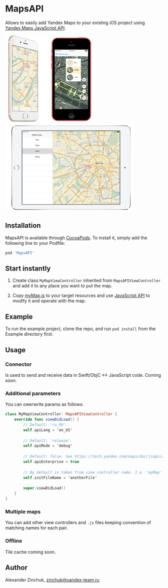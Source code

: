 # MapsAPI

Allows to easily add Yandex Maps to your existing iOS project using [Yandex.Maps JavaScript API](https://tech.yandex.com/maps/jsapi/).

<img src="./docs/iphone5s.png" height="280" /> 
<img src="./docs/iphone5c.png" height="280" /> 
<img src="./docs/ipad.png" height="280" />

## Installation

MapsAPI is available through [CocoaPods](http://cocoapods.org). To install
it, simply add the following line to your Podfile:

```ruby
pod 'MapsAPI'
```

## Start instantly

1. Create class `MyMapViewController` inherited from `MapsAPIViewController` and add it to any place you want to put the map.

2. Copy [myMap.js](defaults/myMap.js) to your target resources and use [JavaScript API](https://tech.yandex.com/maps/jsapi/) to modify it and operate with the map.

## Example

To run the example project, clone the repo, and run `pod install` from the Example directory first.

## Usage

### Connector
Is used to send and receive data in Swift/ObjC <-> JavaScript code. Coming soon.

### Additional parameters
You can owerwrite params as follows:
```swift
class MyMapViewController: MapsAPIViewController {
    override func viewDidLoad() {
        // Default: 'ru_RU'.
        self.apiLang = 'en_US'
        
        // Default: 'release'.
        self.apiMode = 'debug'
        
        // Default: false. See https://tech.yandex.com/maps/doc/jsapi/2.1/commercial/index-docpage/
        self.apiEnterprise = true
        
        // By default is taken from view controller name. I.e. 'myMap' for MyMapViewController.
        self.initFileName = 'anotherFile'
    
        super.viewDidLoad()
    }
}
```

### Multiple maps
You can add other view controllers and `.js` files keeping convention of matching names for each pair.

### Offline
Tile cache coming soon.

## Author

Alexander Zinchuk, zinchuk@yandex-team.ru
